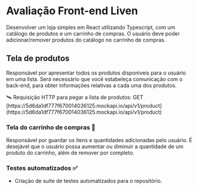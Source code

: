 # Avaliação Front-end Liven

Desenvolver um loja simples em React utilizando Typescript, com um catálogo de produtos e um carrinho de compras. O usuário deve poder adicionar/remover produtos do catálogo no carrinho de compras.

## Tela de produtos

Responsável por apresentar todos os produtos disponíveis para o usuário em uma lista. Será necessário que você estabeleça comunicação com o back-end, para obter informações relativas a cada uma dos produtos. 

<aside>
🛰️ Requisição HTTP para pegar a lista de produtos:
GET [https://5d6da1df777f670014036125.mockapi.io/api/v1/product](https://5d6da1df777f670014036125.mockapi.io/api/v1/product)

</aside>

### Tela do carrinho de compras 🛒

Responsável por guardar os itens e quantidades adicionadas pelo usuário. É desejável que o usuário possa aumentar ou diminuir a quantidade de um produto do carrinho, além de remover por completo.

### Testes automatizados ✅

- Criação de suite de testes automatizados para o repositório.